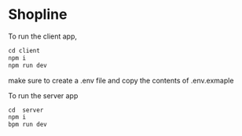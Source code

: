 # Shopline

To run the client app,

```js
cd client
npm i
npm run dev
```

make sure to create a .env file and copy the contents of .env.exmaple

To run the server app

```js
cd  server
npm i
bpm run dev
```




